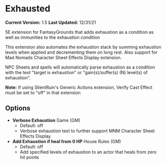 # Exhausted
**Current Version:** 1.5
**Last Updated:** 12/31/21

5E extension for FantasyGrounds that adds exhaustion as a condition as well as immunities to the exhaustion condition

This extension also automates the exhaustion stack by summing exhaustion levels when applied and decrementing them on long rest. Also support for Mad Nomads Character Sheet Effects Display extension.

NPC Sheets and spells will automatically parse exhaustion as a condition with the text "target is exhaustion" or "gain(s)/suffer(s) (N) level(s) of exhaustion".

**Note:** If using SlientRuin's Generic Actions extension, Verify Cast Effect must be set to "off" in that extension
## Options
* **Verbose Exhaustion** Game (GM)
  * Default: off
  * Verbose exhaustion text to further support MNM Character Sheet Effects Display.
 * **Add Exhaustion if heal from 0 HP** House Rules (GM)
    * Default: off
    * Add specified levels of exhaustion to an actor that heals from zero hit points
